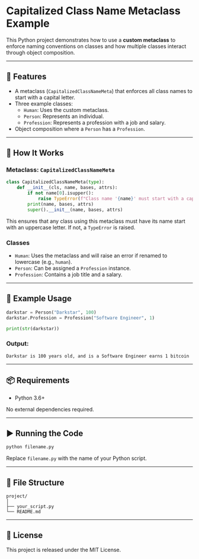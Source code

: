 # Capitalized Class Name Metaclass Example

This Python project demonstrates how to use a **custom metaclass** to enforce naming conventions on classes and how multiple classes interact through object composition.

---

## 📌 Features

- A metaclass (`CapitalizedClassNameMeta`) that enforces all class names to start with a capital letter.
- Three example classes:
  - `Human`: Uses the custom metaclass.
  - `Person`: Represents an individual.
  - `Profession`: Represents a profession with a job and salary.
- Object composition where a `Person` has a `Profession`.

---

## 🧠 How It Works

### Metaclass: `CapitalizedClassNameMeta`

```python
class CapitalizedClassNameMeta(type):
    def __init__(cls, name, bases, attrs):
        if not name[0].isupper():
            raise TypeError(f"Class name '{name}' must start with a capital letter")
        print(name, bases, attrs)
        super().__init__(name, bases, attrs)
```

This ensures that any class using this metaclass must have its name start with an uppercase letter. If not, a `TypeError` is raised.

### Classes

- `Human`: Uses the metaclass and will raise an error if renamed to lowercase (e.g., `human`).
- `Person`: Can be assigned a `Profession` instance.
- `Profession`: Contains a job title and a salary.

---

## 🧪 Example Usage

```python
darkstar = Person("Darkstar", 100)
darkstar.Profession = Profession("Software Engineer", 1)

print(str(darkstar))
```

### Output:
```
Darkstar is 100 years old, and is a Software Engineer earns 1 bitcoin
```

---

## 📦 Requirements

- Python 3.6+

No external dependencies required.

---

## ▶️ Running the Code

```bash
python filename.py
```

Replace `filename.py` with the name of your Python script.

---

## 📁 File Structure

```
project/
│
├── your_script.py
└── README.md
```

---

## 📜 License

This project is released under the MIT License.
